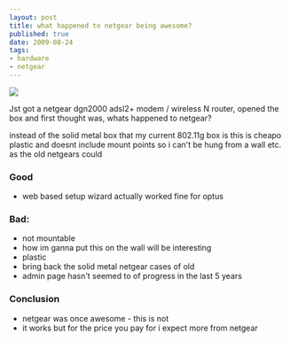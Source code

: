 ```yaml
--- 
layout: post
title: what happened to netgear being awesome?
published: true
date: 2009-08-24
tags: 
- hardware
- netgear
---
```

![](http://i.minus.com/jYdgx0i4YTtFj.jpg )

Jst got a netgear dgn2000 adsl2+  modem / wireless N router, opened the box and first thought was, 
whats happened to netgear? 

instead of the solid metal box that my current 802.11g box is this is cheapo plastic and doesnt 
include mount points so i can't be hung from a wall etc. as the old netgears could

### Good

- web based setup wizard actually worked fine for optus

### Bad:

- not mountable
 - how im ganna put this on the wall will be interesting
- plastic
 - bring back the solid metal netgear cases of old
- admin page hasn't seemed to of progress in the last 5 years

### Conclusion

- netgear was once awesome - this is not
- it works but for the price you pay for i expect more from netgear
